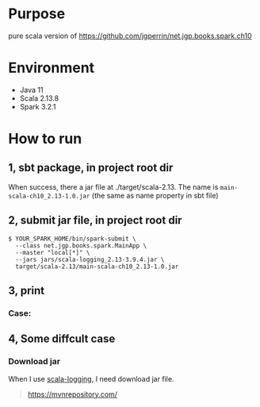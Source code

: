 # Purpose
pure scala version of https://github.com/jgperrin/net.jgp.books.spark.ch10

# Environment
- Java 11
- Scala 2.13.8
- Spark 3.2.1

# How to run
## 1, sbt package, in project root dir
When success, there a jar file at ./target/scala-2.13. The name is `main-scala-ch10_2.13-1.0.jar` (the same as name property in sbt file)

## 2, submit jar file, in project root dir
```
$ YOUR_SPARK_HOME/bin/spark-submit \
  --class net.jgp.books.spark.MainApp \
  --master "local[*]" \
  --jars jars/scala-logging_2.13-3.9.4.jar \
  target/scala-2.13/main-scala-ch10_2.13-1.0.jar
```

## 3, print

### Case:

## 4, Some diffcult case

### Download jar
When I use [scala-logging](https://github.com/lightbend/scala-logging), I need download jar file.
> https://mvnrepository.com/

